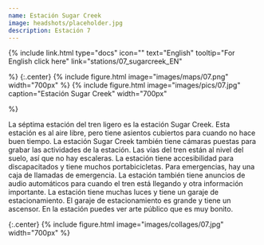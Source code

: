 ```yaml
---
name: Estación Sugar Creek
image: headshots/placeholder.jpg
description: Estación 7
---
```


{%
  include link.html
  type="docs"
  icon=""
  text="English"
  tooltip="For English click here"
  link="stations/07_sugarcreek_EN"

%}
{:.center}
{%
  include figure.html
  image="images/maps/07.png"
  width="700px"
%}
{%
  include figure.html
  image="images/pics/07.jpg"
  caption="Estación Sugar Creek"
  width="700px"

%}

La séptima estación del tren ligero es la estación Sugar Creek. Esta estación es al aire libre, pero tiene asientos cubiertos para cuando no hace buen tiempo. La estación Sugar Creek también tiene cámaras puestas para grabar las actividades de la estación. Las vías del tren están al nivel del suelo, así que no hay escaleras. La estación tiene accesibilidad para discapacitados y tiene muchos portabicicletas. Para emergencias, hay una caja de llamadas de emergencia. La estación también tiene anuncios de audio automáticos para cuando el tren está llegando y otra información importante. La estación tiene muchas luces y tiene un garaje de estacionamiento. El garaje de estacionamiento es grande y tiene un ascensor. En la estación puedes ver arte público que es muy bonito. 

{:.center}
{%
include figure.html
image="images/collages/07.jpg"
width="700px"
%}